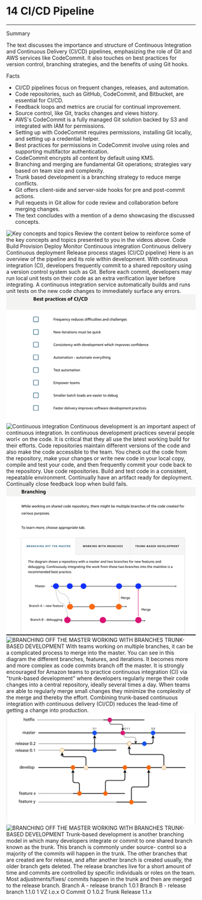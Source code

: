 # 14 CI/CD Pipeline



---

Summary

The text discusses the importance and structure of Continuous Integration and Continuous Delivery (CI/CD) pipelines, emphasizing the role of Git and AWS services like CodeCommit. It also touches on best practices for version control, branching strategies, and the benefits of using Git hooks.

Facts

- CI/CD pipelines focus on frequent changes, releases, and automation.
- Code repositories, such as GitHub, CodeCommit, and Bitbucket, are essential for CI/CD.
- Feedback loops and metrics are crucial for continual improvement.
- Source control, like Git, tracks changes and views history.
- AWS's CodeCommit is a fully managed Git solution backed by S3 and integrated with IAM for permissions.
- Setting up with CodeCommit requires permissions, installing Git locally, and setting up a credential helper.
- Best practices for permissions in CodeCommit involve using roles and supporting multifactor authentication.
- CodeCommit encrypts all content by default using KMS.
- Branching and merging are fundamental Git operations; strategies vary based on team size and complexity.
- Trunk based development is a branching strategy to reduce merge conflicts.
- Git offers client-side and server-side hooks for pre and post-commit actions.
- Pull requests in Git allow for code review and collaboration before merging changes.
- The text concludes with a mention of a demo showcasing the discussed concepts.



![Key concepts and topics Review the content below to reinforce some of the key concepts and topics presented to you in the videos above. Code Build Provision Deploy Monitor Continuous integration Continuous delivery Continuous deployment Release process stages (CI/CD pipeline) Here is an overview of the pipeline and its role within development. With continuous integration (Cl), developers frequently commit to a shared repository using a version control system such as Git. Before each commit, developers may run local unit tests on their code as an extra verification layer before integrating. A continuous integration service automatically builds and runs unit tests on the new code changes to immediately surface any errors. ](../../../media/AWS-DevOps-Module-4-14-CI-CD-Pipeline-image1.png)![Best practices of CI/CD Frequency reduces difficulties and challenges New iterations must be quick Consistency with development which improves confidence Automation - automate everything Test automation Empower teams Smaller batch loads are easier to debug Faster delivery improves software development practices ](../../../media/AWS-DevOps-Module-4-14-CI-CD-Pipeline-image2.png)![Continuous integration Continuous development is an important aspect of continuous integration. In continuous development practices several people worl< on the code. It is critical that they all use the latest working build for their efforts. Code repositories maintain different versions of the code and also make the code accessible to the team. You check out the code from the repository, make your changes or write new code in your local copy, compile and test your code, and then frequently commit your code back to the repository. Use code repositories. Build and test code in a consistent, repeatable environment. Continually have an artifact ready for deployment. Continually close feedback loop when build fails. ](../../../media/AWS-DevOps-Module-4-14-CI-CD-Pipeline-image3.png)![Branching While working on shared code repository, there might be multiple branches of the code created for various purposes. To learn more, choose appropriate tab. BRANCHING OFF THE MASTER WORKING WITH BRANCHES TRUNK-BASED DEVELOPMENT The diagram shows a repository with a master and two branches for new features and debugging. Continuously integrating the work from these two branches into the mainline is a recommended best practice. Master Merge Branch A --- new feature Merge Branch B - debugging ](../../../media/AWS-DevOps-Module-4-14-CI-CD-Pipeline-image4.png)![BRANCHING OFF THE MASTER WORKING WITH BRANCHES TRUNK-BASED DEVELOPMENT With teams working on multiple branches, it can be a complicated process to merge into the master. You can see in this diagram the different branches, features, and iterations. It becomes more and more complex as code commits branch off the master. It is strongly encouraged for Amazon teams to practice continuous integration (Cl) via "trunk-based development" where developers regularly merge their code changes into a central repository, ideally several times a day. When teams are able to regularly merge small changes they minimize the complexity of the merge and thereby the effort. Combining trunk-based continuous integration with continuous delivery (CI/CD) reduces the lead-time of getting a change into production. ](../../../media/AWS-DevOps-Module-4-14-CI-CD-Pipeline-image5.png)![hotfix master release 0.2 release 0.1 develop feature x feature y 0.1 0.1.1 0.2 ](../../../media/AWS-DevOps-Module-4-14-CI-CD-Pipeline-image6.png)![BRANCHING OFF THE MASTER WORKING WITH BRANCHES TRUNK-BASED DEVELOPMENT Trunk-based development is another branching model in which many developers integrate or commit to one shared branch known as the trunk. This branch is commonly under source- control so a majority of the commits will happen in the trunk. The other branches that are created are for release, and after another branch is created usually, the older branch gets deleted. The release branches live for a short amount of time and commits are controlled by specific individuals or roles on the team. Most adjustments/fixes/ commits happen in the trunk and then are merged to the release branch. Branch A - release branch 1.0.1 Branch B - release branch 1.1.0 1 VZ I.o.x O Commit O 1.0.2 Trunk Release 1.1.x ](../../../media/AWS-DevOps-Module-4-14-CI-CD-Pipeline-image7.png)







